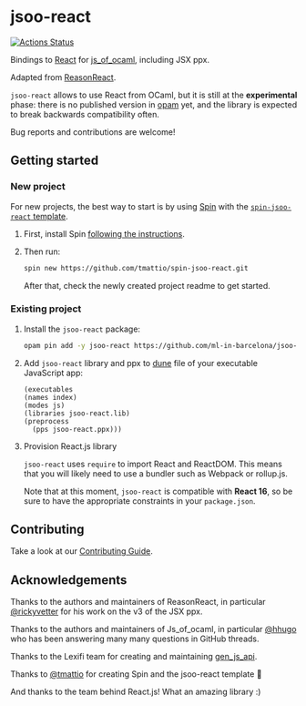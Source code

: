 # jsoo-react

[![Actions Status](https://github.com/ml-in-barcelona/jsoo-react/workflows/CI/badge.svg?branch=master)](https://github.com/ml-in-barcelona/jsoo-react/actions?query=branch%3Amaster)

Bindings to [React](https://reactjs.org/) for [js_of_ocaml](https://ocsigen.org/js_of_ocaml/latest), including JSX ppx.

Adapted from [ReasonReact](https://github.com/reasonml/reason-react/).

`jsoo-react` allows to use React from OCaml, but it is still at the **experimental** phase: there is no published version in [opam](opam.ocaml.org/) yet, and the library is expected to break backwards compatibility often.

Bug reports and contributions are welcome!

## Getting started

### New project

For new projects, the best way to start is by using [Spin](https://github.com/tmattio/spin) with the [`spin-jsoo-react` template](https://github.com/tmattio/spin-jsoo-react/).

1. First, install Spin [following the instructions](https://github.com/tmattio/spin#installation).

2. Then run:

    ```bash
    spin new https://github.com/tmattio/spin-jsoo-react.git
    ```

    After that, check the newly created project readme to get started.

### Existing project

1. Install the `jsoo-react` package:

    ```bash
    opam pin add -y jsoo-react https://github.com/ml-in-barcelona/jsoo-react.git
    ```

2. Add `jsoo-react` library and ppx to [dune](https://dune.readthedocs.io/en/stable/) file of your executable JavaScript app:

    ```
    (executables
    (names index)
    (modes js)
    (libraries jsoo-react.lib)
    (preprocess
      (pps jsoo-react.ppx)))
    ```

3. Provision React.js library
    
    `jsoo-react` uses `require` to import React and ReactDOM. This means that you will likely need to use a bundler such as Webpack or rollup.js.

    Note that at this moment, `jsoo-react` is compatible with **React 16**, so be sure to have the appropriate constraints in your `package.json`.

## Contributing

Take a look at our [Contributing Guide](CONTRIBUTING.md).

## Acknowledgements

Thanks to the authors and maintainers of ReasonReact, in particular [@rickyvetter](https://github.com/rickyvetter) for his work on the v3 of the JSX ppx.

Thanks to the authors and maintainers of Js_of_ocaml, in particular [@hhugo](https://github.com/hhugo) who has been answering many many questions in GitHub threads.

Thanks to the Lexifi team for creating and maintaining [gen_js_api](https://github.com/LexiFi/gen_js_api).

Thanks to [@tmattio](https://github.com/tmattio/) for creating Spin and the jsoo-react template :raised_hands:

And thanks to the team behind React.js! What an amazing library :)
